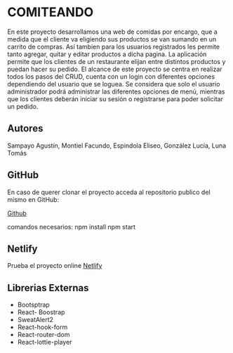 # COMITEANDO

En este proyecto desarrollamos una web de comidas por encargo, que a medida que el cliente va eligiendo sus productos se van sumando en un carrito de compras. Así tambien para los usuarios registrados les permite tanto agregar, quitar y editar productos a dicha pagina.
La aplicación permite que los clientes de un restaurante elijan entre distintos productos y puedan hacer su pedido.
El alcance de este proyecto se centra en realizar todos los pasos del CRUD, cuenta con un login con
diferentes opciones dependiendo del usuario que se loguea. Se considera que solo el usuario administrador
podrá administrar las diferentes opciones de menú, mientras que los clientes deberán iniciar su sesión o
registrarse para poder solicitar un pedido.

## Autores

Sampayo Agustín,
Montiel Facundo,
Espindola Eliseo,
González Lucía,
Luna Tomás

## GitHub

En caso de querer clonar el proyecto acceda al repositorio publico del mismo en GitHub:

[Github](https://github.com/agustines82/ComiteandoRestaurant)

comandos necesarios:
npm install
npm start

## Netlify

Prueba el proyecto online
[Netlify](https://comitiando.netlify.app)

## Librerias Externas

-   Bootsptrap
-   React- Boostrap
-   SweatAlert2
-   React-hook-form
-   React-router-dom
-   React-lottie-player
